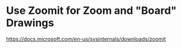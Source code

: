 # Use Zoomit for Zoom and "Board" Drawings

https://docs.microsoft.com/en-us/sysinternals/downloads/zoomit

